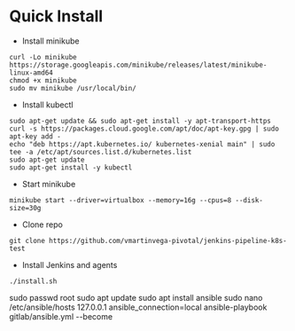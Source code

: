 # Quick Install

* Install minikube
```
curl -Lo minikube https://storage.googleapis.com/minikube/releases/latest/minikube-linux-amd64
chmod +x minikube
sudo mv minikube /usr/local/bin/
```
* Install kubectl
```
sudo apt-get update && sudo apt-get install -y apt-transport-https
curl -s https://packages.cloud.google.com/apt/doc/apt-key.gpg | sudo apt-key add -
echo "deb https://apt.kubernetes.io/ kubernetes-xenial main" | sudo tee -a /etc/apt/sources.list.d/kubernetes.list
sudo apt-get update
sudo apt-get install -y kubectl
```
* Start minikube
```
minikube start --driver=virtualbox --memory=16g --cpus=8 --disk-size=30g
```

* Clone repo
```
git clone https://github.com/vmartinvega-pivotal/jenkins-pipeline-k8s-test
```

* Install Jenkins and agents
```
./install.sh
```

sudo passwd root
sudo apt update
sudo apt install ansible
sudo nano /etc/ansible/hosts
127.0.0.1 ansible_connection=local
ansible-playbook gitlab/ansible.yml  --become